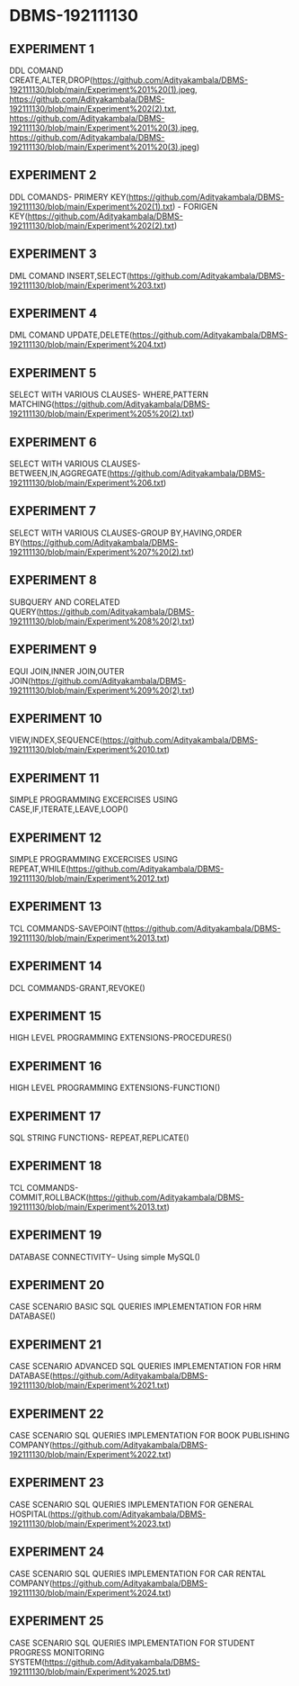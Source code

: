 # DBMS-192111130
## EXPERIMENT 1
   DDL COMAND CREATE,ALTER,DROP(https://github.com/Adityakambala/DBMS-192111130/blob/main/Experiment%201%20(1).jpeg,
                                https://github.com/Adityakambala/DBMS-192111130/blob/main/Experiment%202(2).txt,
                                https://github.com/Adityakambala/DBMS-192111130/blob/main/Experiment%201%20(3).jpeg,
                                https://github.com/Adityakambala/DBMS-192111130/blob/main/Experiment%201%20(3).jpeg)
## EXPERIMENT 2
   DDL COMANDS- PRIMERY KEY(https://github.com/Adityakambala/DBMS-192111130/blob/main/Experiment%202(1).txt)
              - FORIGEN KEY(https://github.com/Adityakambala/DBMS-192111130/blob/main/Experiment%202(2).txt)
## EXPERIMENT 3
   DML COMAND INSERT,SELECT(https://github.com/Adityakambala/DBMS-192111130/blob/main/Experiment%203.txt)
## EXPERIMENT 4
   DML COMAND UPDATE,DELETE(https://github.com/Adityakambala/DBMS-192111130/blob/main/Experiment%204.txt)
## EXPERIMENT 5
   SELECT WITH VARIOUS CLAUSES- WHERE,PATTERN MATCHING(https://github.com/Adityakambala/DBMS-192111130/blob/main/Experiment%205%20(2).txt)
## EXPERIMENT 6
   SELECT WITH VARIOUS CLAUSES- BETWEEN,IN,AGGREGATE(https://github.com/Adityakambala/DBMS-192111130/blob/main/Experiment%206.txt) 
## EXPERIMENT 7
   SELECT WITH VARIOUS CLAUSES-GROUP BY,HAVING,ORDER BY(https://github.com/Adityakambala/DBMS-192111130/blob/main/Experiment%207%20(2).txt)
## EXPERIMENT 8
   SUBQUERY AND CORELATED QUERY(https://github.com/Adityakambala/DBMS-192111130/blob/main/Experiment%208%20(2).txt)
## EXPERIMENT 9
   EQUI JOIN,INNER JOIN,OUTER JOIN(https://github.com/Adityakambala/DBMS-192111130/blob/main/Experiment%209%20(2).txt)
## EXPERIMENT 10
   VIEW,INDEX,SEQUENCE(https://github.com/Adityakambala/DBMS-192111130/blob/main/Experiment%2010.txt)
## EXPERIMENT 11
   SIMPLE PROGRAMMING EXCERCISES USING CASE,IF,ITERATE,LEAVE,LOOP()
## EXPERIMENT 12
   SIMPLE PROGRAMMING EXCERCISES USING REPEAT,WHILE(https://github.com/Adityakambala/DBMS-192111130/blob/main/Experiment%2012.txt)
## EXPERIMENT 13
   TCL COMMANDS-SAVEPOINT(https://github.com/Adityakambala/DBMS-192111130/blob/main/Experiment%2013.txt)
## EXPERIMENT 14
   DCL COMMANDS-GRANT,REVOKE()
## EXPERIMENT 15
   HIGH LEVEL PROGRAMMING EXTENSIONS-PROCEDURES()
## EXPERIMENT 16
   HIGH LEVEL PROGRAMMING EXTENSIONS-FUNCTION()
## EXPERIMENT 17
   SQL STRING FUNCTIONS- REPEAT,REPLICATE()
## EXPERIMENT 18
   TCL COMMANDS-COMMIT,ROLLBACK(https://github.com/Adityakambala/DBMS-192111130/blob/main/Experiment%2013.txt)
## EXPERIMENT 19
   DATABASE CONNECTIVITY– Using simple MySQL()
## EXPERIMENT 20
   CASE SCENARIO BASIC SQL QUERIES IMPLEMENTATION FOR HRM DATABASE()
## EXPERIMENT 21
   CASE SCENARIO ADVANCED SQL QUERIES IMPLEMENTATION FOR HRM DATABASE(https://github.com/Adityakambala/DBMS-192111130/blob/main/Experiment%2021.txt)
## EXPERIMENT 22
   CASE SCENARIO SQL QUERIES IMPLEMENTATION FOR BOOK PUBLISHING COMPANY(https://github.com/Adityakambala/DBMS-192111130/blob/main/Experiment%2022.txt)
## EXPERIMENT 23
   CASE SCENARIO SQL QUERIES IMPLEMENTATION FOR GENERAL HOSPITAL(https://github.com/Adityakambala/DBMS-192111130/blob/main/Experiment%2023.txt)
## EXPERIMENT 24
   CASE SCENARIO SQL QUERIES IMPLEMENTATION FOR CAR RENTAL COMPANY(https://github.com/Adityakambala/DBMS-192111130/blob/main/Experiment%2024.txt)  
## EXPERIMENT 25
   CASE SCENARIO SQL QUERIES IMPLEMENTATION FOR STUDENT PROGRESS MONITORING SYSTEM(https://github.com/Adityakambala/DBMS-192111130/blob/main/Experiment%2025.txt)
